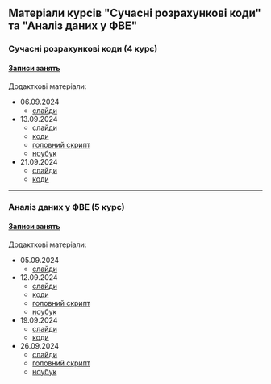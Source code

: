 ## Матеріали курсів "Сучасні розрахункові коди" та "Аналіз даних у ФВЕ"

 <!--<details>-->
   <!--<summary> -->
### Сучасні розрахункові коди (4 курс)

#### [Записи занять](https://cernbox.cern.ch/s/7AeztwiiABbqREH)

  <!--</summary>-->
  Додакткові матеріали:  
  - 06.09.2024
     - [слайди](https://github.com/zenaiev/hep/tree/main/slides/intro)
  - 13.09.2024
     - [слайди](https://github.com/zenaiev/hep/tree/main/slides/invmass/invmass.pdf)
     - [коди](https://github.com/zenaiev/hep/tree/main/invmass/invmass)
     - [головний скрипт](https://github.com/zenaiev/hep/tree/main/invmass/invmass.py)
     - [ноубук](https://github.com/zenaiev/hep/tree/main/invmass/invmass.ipynb)
   - 21.09.2024
     - [слайди](https://github.com/zenaiev/hep/tree/main/slides/pandas/pandas_bakalavr.pdf)
     - [коди](https://github.com/zenaiev/hep/tree/main/pandas)

 <!--</details>-->

_______________________________
### Аналіз даних у ФВЕ (5 курс)

  #### [Записи занять](https://cernbox.cern.ch/s/jhIV99QGcQ9OI6Z)

  Додакткові матеріали:
  - 05.09.2024
     - [слайди](https://github.com/zenaiev/hep/tree/main/slides/intro)
  - 12.09.2024
     - [слайди](https://github.com/zenaiev/hep/tree/main/slides/invmass/invmass.pdf)
     - [коди](https://github.com/zenaiev/hep/tree/main/invmass)
     - [головний скрипт](https://github.com/zenaiev/hep/tree/main/invmass/invmass.py)
     - [ноубук](https://github.com/zenaiev/hep/tree/main/invmass/invmass.ipynb)
   - 19.09.2024
     - [слайди](https://github.com/zenaiev/hep/tree/main/slides/pandas/pandas.pdf)
     - [коди](https://github.com/zenaiev/hep/tree/main/pandas)
   - 26.09.2024
     - [слайди](https://github.com/zenaiev/hep/tree/main/slides/cuts_xsec/cuts_xsec.pdf)
     - [головний скрипт](https://github.com/zenaiev/hep/tree/main/invmass/invmass_adv.py)
     - [ноубук](https://github.com/zenaiev/hep/tree/main/invmass/invmass_adv.ipynb)
<!--</summary>-->
